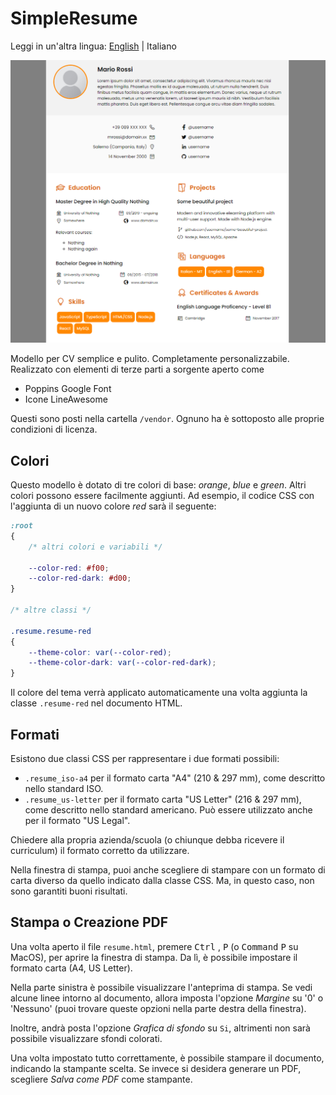 # SimpleResume

Leggi in un'altra lingua: [English](README.md) | Italiano

![Preview](/res/screen.png)

Modello per CV semplice e pulito. Completamente personalizzabile.
Realizzato con elementi di terze parti a sorgente aperto come 
- Poppins Google Font
- Icone LineAwesome

Questi sono posti nella cartella `/vendor`. Ognuno ha è sottoposto alle proprie condizioni di licenza.

## Colori

Questo modello è dotato di tre colori di base: <var>orange</var>, <var>blue</var> e <var>green</var>. Altri colori possono essere facilmente aggiunti. Ad esempio, il codice CSS con l'aggiunta di un nuovo colore <var>red</var> sarà il seguente:

```css
:root
{
    /* altri colori e variabili */

    --color-red: #f00;
    --color-red-dark: #d00;
}

/* altre classi */

.resume.resume-red
{
    --theme-color: var(--color-red);
    --theme-color-dark: var(--color-red-dark);
}
```

Il colore del tema verrà applicato automaticamente una volta aggiunta la classe `.resume-red` nel documento HTML.

## Formati

Esistono due classi CSS per rappresentare i due formati possibili:
- `.resume_iso-a4` per il formato carta "A4" (210 &amp; 297 mm), come descritto nello standard ISO.
- `.resume_us-letter` per il formato carta "US Letter" (216 &amp; 297 mm), come descritto nello standard americano. Può essere utilizzato anche per il formato "US Legal".

Chiedere alla propria azienda/scuola (o chiunque debba ricevere il curriculum) il formato corretto da utilizzare.

Nella finestra di stampa, puoi anche scegliere di stampare con un formato di carta diverso da quello indicato dalla classe CSS. Ma, in questo caso, non sono garantiti buoni risultati.

## Stampa o Creazione PDF

Una volta aperto il file `resume.html`, premere <kbd>Ctrl</kbd> , <kbd>P</kbd> (o <kbd>Command</kbd> <kbd>P</kbd> su MacOS), per aprire la finestra di stampa. Da lì, è possibile impostare il formato carta (A4, US Letter).

Nella parte sinistra è possibile visualizzare l'anteprima di stampa. Se vedi alcune linee intorno al documento, allora imposta l'opzione <var>Margine</var> su '0' o 'Nessuno' (puoi trovare queste opzioni nella parte destra della finestra).

Inoltre, andrà posta l'opzione <var>Grafica di sfondo</var> su `Si`, altrimenti non sarà possibile visualizzare sfondi colorati.

Una volta impostato tutto correttamente, è possibile stampare il documento, indicando la stampante scelta. Se invece si desidera generare un PDF, scegliere <var>Salva come PDF</var> come stampante.
